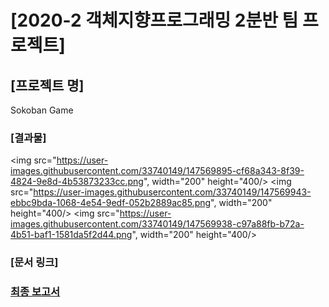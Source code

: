 # [2020-2 객체지향프로그래밍 2분반 팀 프로젝트]

## [프로젝트 명]
Sokoban Game

### [결과물]
<img src="https://user-images.githubusercontent.com/33740149/147569895-cf68a343-8f39-4824-9e8d-4b53873233cc.png", width="200" height="400/>
                                                                                                                                     <img src="https://user-images.githubusercontent.com/33740149/147569943-ebbc9bda-1068-4e54-9edf-052b2889ac85.png", width="200" height="400/>
                                                                                                                                     <img src="https://user-images.githubusercontent.com/33740149/147569938-c97a88fb-b72a-4b51-baf1-1581da5f2d44.png", width="200" height="400/>

### [문서 링크]
### <a href="https://github.com/byeongdori/OOP_Project_Sokoban/tree/master/Documents"> 최종 보고서 </a>
